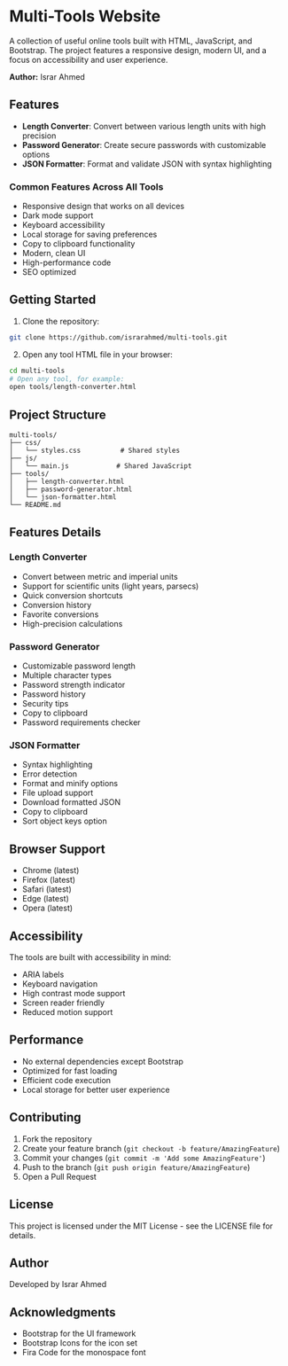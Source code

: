 # Multi-Tools Website

A collection of useful online tools built with HTML, JavaScript, and Bootstrap. The project features a responsive design, modern UI, and a focus on accessibility and user experience.

**Author:** Israr Ahmed

## Features

- **Length Converter**: Convert between various length units with high precision
- **Password Generator**: Create secure passwords with customizable options
- **JSON Formatter**: Format and validate JSON with syntax highlighting

### Common Features Across All Tools

- Responsive design that works on all devices
- Dark mode support
- Keyboard accessibility
- Local storage for saving preferences
- Copy to clipboard functionality
- Modern, clean UI
- High-performance code
- SEO optimized

## Getting Started

1. Clone the repository:
```bash
git clone https://github.com/israrahmed/multi-tools.git
```

2. Open any tool HTML file in your browser:
```bash
cd multi-tools
# Open any tool, for example:
open tools/length-converter.html
```

## Project Structure

```
multi-tools/
├── css/
│   └── styles.css          # Shared styles
├── js/
│   └── main.js            # Shared JavaScript
├── tools/
│   ├── length-converter.html
│   ├── password-generator.html
│   └── json-formatter.html
└── README.md
```

## Features Details

### Length Converter
- Convert between metric and imperial units
- Support for scientific units (light years, parsecs)
- Quick conversion shortcuts
- Conversion history
- Favorite conversions
- High-precision calculations

### Password Generator
- Customizable password length
- Multiple character types
- Password strength indicator
- Password history
- Security tips
- Copy to clipboard
- Password requirements checker

### JSON Formatter
- Syntax highlighting
- Error detection
- Format and minify options
- File upload support
- Download formatted JSON
- Copy to clipboard
- Sort object keys option

## Browser Support

- Chrome (latest)
- Firefox (latest)
- Safari (latest)
- Edge (latest)
- Opera (latest)

## Accessibility

The tools are built with accessibility in mind:
- ARIA labels
- Keyboard navigation
- High contrast mode support
- Screen reader friendly
- Reduced motion support

## Performance

- No external dependencies except Bootstrap
- Optimized for fast loading
- Efficient code execution
- Local storage for better user experience

## Contributing

1. Fork the repository
2. Create your feature branch (`git checkout -b feature/AmazingFeature`)
3. Commit your changes (`git commit -m 'Add some AmazingFeature'`)
4. Push to the branch (`git push origin feature/AmazingFeature`)
5. Open a Pull Request

## License

This project is licensed under the MIT License - see the LICENSE file for details.

## Author

Developed by Israr Ahmed

## Acknowledgments

- Bootstrap for the UI framework
- Bootstrap Icons for the icon set
- Fira Code for the monospace font 